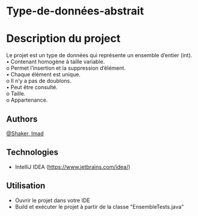 # Type-de-données-abstrait

# Description du project
Le projet est un type de données qui représente un ensemble d’entier (int).  
• Contenant homogène à taille variable.  
    o Permet l’insertion et la suppression d’élément.  
• Chaque élément est unique.  
    o Il n’y a pas de doublons.  
• Peut être consulté.  
    o Taille.  
    o Appartenance.  

## Authors
[@Shaker, Imad](https://gitlab.info.uqam.ca/bouarfa.imad)

## Technologies
* IntelliJ IDEA (https://www.jetbrains.com/idea/)

## Utilisation
* Ouvrir le projet dans votre IDE
* Build et exécuter le projet à partir de la classe "EnsembleTests.java"

